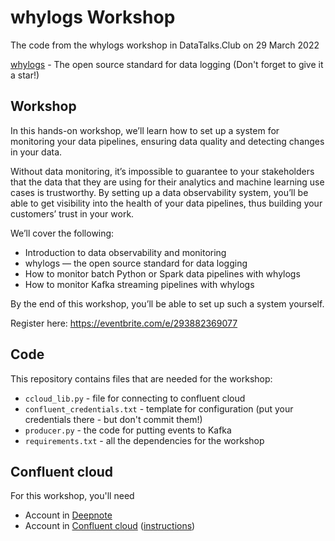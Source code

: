 # whylogs Workshop

The code from the whylogs workshop in DataTalks.Club on 29 March 2022

[whylogs](https://github.com/whylabs/whylogs) - The open source standard for data logging 
(Don't forget to give it a star!)

## Workshop

In this hands-on workshop, we’ll learn how to set up a system for monitoring your data pipelines,
ensuring data quality and detecting changes in your data.

Without data monitoring, it’s impossible to guarantee to your stakeholders that the data that
they are using for their analytics and machine learning use cases is trustworthy.
By setting up a data observability system, you’ll be able to get visibility into the
health of your data pipelines, thus building your customers’ trust in your work.


We’ll cover the following:

- Introduction to data observability and monitoring
- whylogs — the open source standard for data logging
- How to monitor batch Python or Spark data pipelines with whylogs
- How to monitor Kafka streaming pipelines with whylogs

By the end of this workshop, you’ll be able to set up such a system yourself.

Register here: https://eventbrite.com/e/293882369077

## Code 

This repository contains files that are needed for the workshop:

- `ccloud_lib.py` - file for connecting to confluent cloud 
- `confluent_credentials.txt` - template for configuration (put your credentials there - but don't commit them!)
- `producer.py` - the code for putting events to Kafka 
- `requirements.txt` - all the dependencies for the workshop 

## Confluent cloud 

For this workshop, you'll need 

* Account in [Deepnote](https://deepnote.com/)
* Account in [Confluent cloud](https://confluent.io) ([instructions](https://docs.google.com/document/d/e/2PACX-1vQkwfLrimhtEbmsNHOg8oCa9TJOm9I1wZCSJtaHjLDyVdH4bBBcuXN8-BVddNOkcZfM2KxsN_qnaHQX/pub))
